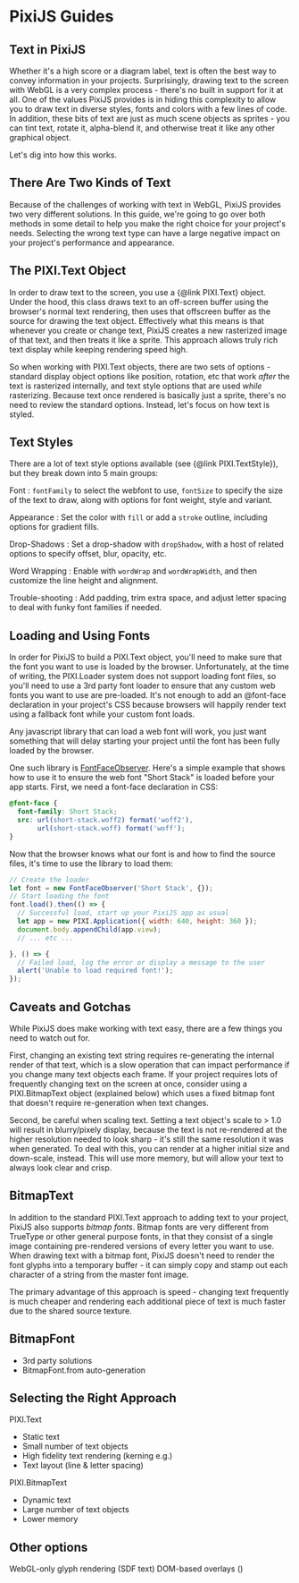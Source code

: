 # PixiJS Guides
## Text in PixiJS

Whether it's a high score or a diagram label, text is often the best way to convey information in your projects.  Surprisingly, drawing text to the screen with WebGL is a very complex process - there's no built in support for it at all.  One of the values PixiJS provides is in hiding this complexity to allow you to draw text in diverse styles, fonts and colors with a few lines of code.  In addition, these bits of text are just as much scene objects as sprites - you can tint text, rotate it, alpha-blend it, and otherwise treat it like any other graphical object.

Let's dig into how this works.

## There Are Two Kinds of Text

Because of the challenges of working with text in WebGL, PixiJS provides two very different solutions.  In this guide, we're going to go over both methods in some detail to help you make the right choice for your project's needs.  Selecting the wrong text type can have a large negative impact on your project's performance and appearance.

## The PIXI.Text Object

In order to draw text to the screen, you use a {@link PIXI.Text} object.  Under the hood, this class draws text to an off-screen buffer using the browser's normal text rendering, then uses that offscreen buffer as the source for drawing the text object.  Effectively what this means is that whenever you create or change text, PixiJS creates a new rasterized image of that text, and then treats it like a sprite.  This approach allows truly rich text display while keeping rendering speed high.

So when working with PIXI.Text objects, there are two sets of options - standard display object options like position, rotation, etc that work *after* the text is rasterized internally, and text style options that are used *while* rasterizing.  Because text once rendered is basically just a sprite, there's no need to review the standard options.  Instead, let's focus on how text is styled.

## Text Styles

There are a lot of text style options available (see {@link PIXI.TextStyle}), but they break down into 5 main groups:

Font
: `fontFamily` to select the webfont to use, `fontSize` to specify the size of the text to draw, along with options for font weight, style and variant.

Appearance
: Set the color with `fill` or add a `stroke` outline, including options for gradient fills.

Drop-Shadows
: Set a drop-shadow with `dropShadow`, with a host of related options to specify offset, blur, opacity, etc.

Word Wrapping
: Enable with `wordWrap` and `wordWrapWidth`, and then customize the line height and alignment.

Trouble-shooting
: Add padding, trim extra space, and adjust letter spacing to deal with funky font families if needed.

## Loading and Using Fonts

In order for PixiJS to build a PIXI.Text object, you'll need to make sure that the font you want to use is loaded by the browser.  Unfortunately, at the time of writing, the PIXI.Loader system does not support loading font files, so you'll need to use a 3rd party font loader to ensure that any custom web fonts you want to use are pre-loaded.  It's not enough to add an @font-face declaration in your project's CSS because browsers will happily render text using a fallback font while your custom font loads.

Any javascript library that can load a web font will work, you just want something that will delay starting your project until the font has been fully loaded by the browser.

One such library is [FontFaceObserver](https://fontfaceobserver.com).  Here's a simple example that shows how to use it to ensure the web font "Short Stack" is loaded before your app starts.  First, we need a font-face declaration in CSS:

```css
@font-face {
  font-family: Short Stack;
  src: url(short-stack.woff2) format('woff2'),
       url(short-stack.woff) format('woff');
}
```

Now that the browser knows what our font is and how to find the source files, it's time to use the library to load them:

```javascript
// Create the loader
let font = new FontFaceObserver('Short Stack', {});
// Start loading the font
font.load().then(() => {
  // Successful load, start up your PixiJS app as usual
  let app = new PIXI.Application({ width: 640, height: 360 });
  document.body.appendChild(app.view);
  // ... etc ...

}, () => {
  // Failed load, log the error or display a message to the user
  alert('Unable to load required font!');
});
```

## Caveats and Gotchas

While PixiJS does make working with text easy, there are a few things you need to watch out for.  

First, changing an existing text string requires re-generating the internal render of that text, which is a slow operation that can impact performance if you change many text objects each frame.  If your project requires lots of frequently changing text on the screen at once, consider using a PIXI.BitmapText object (explained below) which uses a fixed bitmap font that doesn't require re-generation when text changes.

Second, be careful when scaling text.  Setting a text object's scale to > 1.0 will result in blurry/pixely display, because the text is not re-rendered at the higher resolution needed to look sharp - it's still the same resolution it was when generated.  To deal with this, you can render at a higher initial size and down-scale, instead.  This will use more memory, but will allow your text to always look clear and crisp.

## BitmapText

In addition to the standard PIXI.Text approach to adding text to your project, PixiJS also supports *bitmap fonts*.  Bitmap fonts are very different from TrueType or other general purpose fonts, in that they consist of a single image containing pre-rendered versions of every letter you want to use.  When drawing text with a bitmap font, PixiJS doesn't need to render the font glyphs into a temporary buffer - it can simply copy and stamp out each character of a string from the master font image.

The primary advantage of this approach is speed - changing text frequently is much cheaper and rendering each additional piece of text is much faster due to the shared source texture.

## BitmapFont

- 3rd party solutions
- BitmapFont.from auto-generation

## Selecting the Right Approach

PIXI.Text
- Static text
- Small number of text objects
- High fidelity text rendering (kerning e.g.)
- Text layout (line & letter spacing)

PIXI.BitmapText
- Dynamic text
- Large number of text objects
- Lower memory

## Other options

WebGL-only glyph rendering (SDF text)
DOM-based overlays ()
